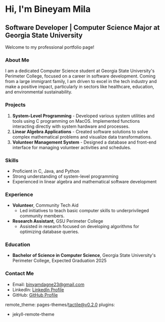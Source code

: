 # Hi, I'm Bineyam Mila
## Software Developer | Computer Science Major at Georgia State University

Welcome to my professional portfolio page!

### About Me
I am a dedicated Computer Science student at Georgia State University's Perimeter College, focused on a career in software development. Coming from a large immigrant family, I am driven to excel in the tech industry and make a positive impact, particularly in sectors like healthcare, education, and environmental sustainability.

### Projects
1. **System-Level Programming** - Developed various system utilities and tools using C programming on MacOS. Implemented functions interacting directly with system hardware and processes.
2. **Linear Algebra Applications** - Created software solutions to solve complex mathematical problems and visualize data transformations.
3. **Volunteer Management System** - Designed a database and front-end interface for managing volunteer activities and schedules.

### Skills
- Proficient in C, Java, and Python
- Strong understanding of system-level programming
- Experienced in linear algebra and mathematical software development

### Experience
- **Volunteer**, Community Tech Aid
  - Led initiatives to teach basic computer skills to underprivileged community members.
- **Research Assistant**, GSU Perimeter College
  - Assisted in research focused on developing algorithms for optimizing database queries.

### Education
- **Bachelor of Science in Computer Science**, Georgia State University's Perimeter College, Expected Graduation 2025

### Contact Me
- Email: [binyamdagne23@gmail.com](mailto:binyamdagne23@gmail.com)
- LinkedIn: [LinkedIn Profile](https://www.linkedin.com/in/bineyammila)
- GitHub: [GitHub Profile](https://github.com/Biniyam23/Biniyam23.github.io)


remote_theme: pages-themes/tactile@v0.2.0
plugins:
- jekyll-remote-theme
